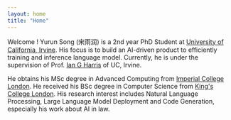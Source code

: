 ```yaml
---
layout: home
title: "Home"
---
```


Welcome ! Yurun Song (宋雨润) is a 2nd year PhD Student at [University of California, Irvine](https://uci.edu/).  His focus is to build an AI-driven product to efficiently training and inference language model. Currently, he is under the supervision of Prof. [Ian G Harris](https://ics.uci.edu/~harris/) of UC, Irvine. 

He obtains his MSc degree in Advanced Computing from [Imperial College London](https://www.imperial.ac.uk/). He received his BSc degree in Computer Science from [King's College London](https://www.kcl.ac.uk/). His research interest includes Natural Language Processing, Large Language Model Deployment and Code Generation, especially his work about AI in law. 
